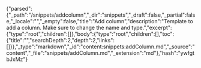 {"parsed":{"_path":"/snippets/addcolumn","_dir":"snippets","_draft":false,"_partial":false,"_locale":"","_empty":false,"title":"Add column","description":"Template to add a column. Make sure to change the name and type.","excerpt":{"type":"root","children":[]},"body":{"type":"root","children":[],"toc":{"title":"","searchDepth":2,"depth":2,"links":[]}},"_type":"markdown","_id":"content:snippets:addColumn.md","_source":"content","_file":"snippets/addColumn.md","_extension":"md"},"hash":"ywfgtbJxMz"}